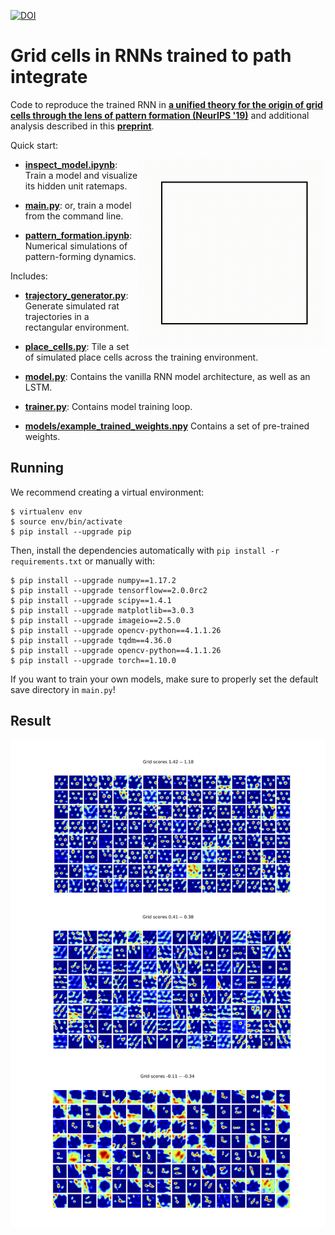 [![DOI](https://zenodo.org/badge/217773694.svg)](https://zenodo.org/badge/latestdoi/217773694)

# Grid cells in RNNs trained to path integrate

Code to reproduce the trained RNN in [**a unified theory for the origin of grid cells through the lens of pattern formation (NeurIPS '19)**](https://papers.nips.cc/paper/9191-a-unified-theory-for-the-origin-of-grid-cells-through-the-lens-of-pattern-formation) and additional analysis described in this [**preprint**](https://www.biorxiv.org/content/10.1101/2020.12.29.424583v1). 


Quick start:

<img src="./docs/poisson_spiking.gif" width="300" align="right">

* [**inspect_model.ipynb**](inspect_model.ipynb):
  Train a model and visualize its hidden unit ratemaps. 
 
* [**main.py**](main.py):
  or, train a model from the command line.
  
* [**pattern_formation.ipynb**](pattern_formation.ipynb):
  Numerical simulations of pattern-forming dynamics.
  
  
Includes:

* [**trajectory_generator.py**](trajectory_generator.py):
  Generate simulated rat trajectories in a rectangular environment.

* [**place_cells.py**](place_cells.py):
  Tile a set of simulated place cells across the training environment. 
  
* [**model.py**](model.py):
  Contains the vanilla RNN model architecture, as well as an LSTM.
  
* [**trainer.py**](model.py):
  Contains model training loop.
  
* [**models/example_trained_weights.npy**](models/example_trained_weights.npy)
  Contains a set of pre-trained weights.

## Running

We recommend creating a virtual environment:

```shell
$ virtualenv env
$ source env/bin/activate
$ pip install --upgrade pip
```

Then, install the dependencies automatically with `pip install -r requirements.txt`
or manually with:

```shell
$ pip install --upgrade numpy==1.17.2
$ pip install --upgrade tensorflow==2.0.0rc2
$ pip install --upgrade scipy==1.4.1
$ pip install --upgrade matplotlib==3.0.3
$ pip install --upgrade imageio==2.5.0
$ pip install --upgrade opencv-python==4.1.1.26
$ pip install --upgrade tqdm==4.36.0
$ pip install --upgrade opencv-python==4.1.1.26
$ pip install --upgrade torch==1.10.0
```

If you want to train your own models, make sure to properly set the default
save directory in `main.py`! 

## Result

![grid visualization](./docs/RNNgrids.png)
